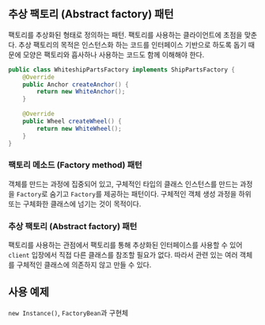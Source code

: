 ## 추상 팩토리 (Abstract factory) 패턴
팩토리를 추상화된 형태로 정의하는 패턴. 팩토리를 사용하는 클라이언트에 초점을 맞춘다.
추상 팩토리의 목적은 인스턴스화 하는 코드를 인터페이스 기반으로 하도록 돕기 때문에 모양은 팩토리와 흡사하나 사용하는 코드도 함께 이해해야 한다.

```java
public class WhiteshipPartsFactory implements ShipPartsFactory {
	@Override
    public Anchor createAnchor() {
    	return new WhiteAnchor();
    }
    
    @Override
    public Wheel createWheel() {
    	return new WhiteWheel();
    }
}
```

### 팩토리 메소드 (Factory method) 패턴
객체를 만드는 과정에 집중되어 있고, 구체적인 타입의 클래스 인스턴스를 만드는 과정을 `Factory`로 숨기고 `Factory`를 제공하는 패턴이다.
구체적인 객체 생성 과정을 하위 또는 구체화한 클래스에 넘기는 것이 목적이다.

### 추상 팩토리 (Abstract factory) 패턴
팩토리를 사용하는 관점에서 팩토리를 통해 추상화된 인터페이스를 사용할 수 있어 `client` 입장에서 직접 다른 클래스를 참조할 필요가 없다. 따라서 관련 있는 여러 객체를 구체적인 클래스에 의존하지 않고 만들 수 있다.


## 사용 예제

`new Instance()`, `FactoryBean`과 구현체





